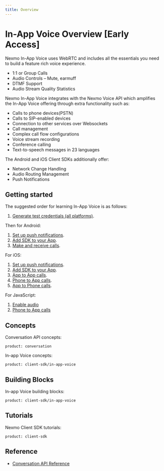 ```yaml
---
title: Overview
---
```


# In-App Voice Overview [Early Access]

Nexmo In-App Voice uses WebRTC and includes all the essentials you need to build a feature rich voice experience.

* 1:1 or Group Calls
* Audio Controls – Mute, earmuff
* DTMF Support
* Audio Stream Quality Statistics

Nexmo In-App Voice integrates with the Nexmo Voice API which amplifies the In-App Voice offering through extra functionality such as:

* Calls to phone devices(PSTN)
* Calls to SIP-enabled devices
* Connection to other services over Websockets
* Call management
* Complex call flow configurations
* Voice stream recording
* Conference calling
* Text-to-speech messages in 23 languages

The Android and iOS Client SDKs additionally offer:

* Network Change Handling
* Audio Routing Management
* Push Notifications

## Getting started

The suggested order for learning In-App Voice is as follows:

1. [Generate test credentials (all platforms)](/tutorials/client-sdk-generate-test-credentials).

Then for Android:

1. [Set up push notifications](/tutorials/client-sdk-android-set-up-push-notifications).
2. [Add SDK to your App](/tutorials/client-sdk-android-add-sdk-to-your-app).
3. [Make and receive calls](/tutorials/client-sdk-android-make-receive-calls).

For iOS:

1. [Set up push notifications](/tutorials/client-sdk-ios-set-up-push-notifications).
2. [Add SDK to your App](/tutorials/client-sdk-ios-add-sdk-to-your-app).
3. [App to App calls](/tutorials/client-sdk-ios-in-app-calling).
4. [Phone to App calls](/tutorials/client-sdk-ios-inbound-pstn).
5. [App to Phone calls](/tutorials/client-sdk-ios-outbound-pstn).

For JavaScript:

1. [Enable audio](/client-sdk/in-app-voice/guides/enable-audio)
2. [Phone to App calls](/client-sdk/in-app-voice/guides/inbound-pstn)

## Concepts

Conversation API concepts:

```concept_list
product: conversation
```

In-app Voice concepts:

```concept_list
product: client-sdk/in-app-voice
```

## Building Blocks

In-app Voice building blocks:

```building_block_list
product: client-sdk/in-app-voice
```

## Tutorials

Nexmo Client SDK tutorials:

```tutorials
product: client-sdk
```

## Reference

* [Conversation API Reference](/api/conversation)
